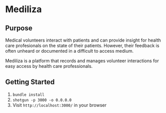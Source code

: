 Mediliza
======================

## Purpose
Medical volunteers interact with patients and can provide insight for health care profesionals on the state of their patients.  However, their feedback is often unheard or documented in a difficult to access medium.

Mediliza is a platform that records and manages volunteer interactions for easy access by health care professionals.


## Getting Started

1. `bundle install`
2. `shotgun -p 3000 -o 0.0.0.0`
3. Visit `http://localhost:3000/` in your browser
